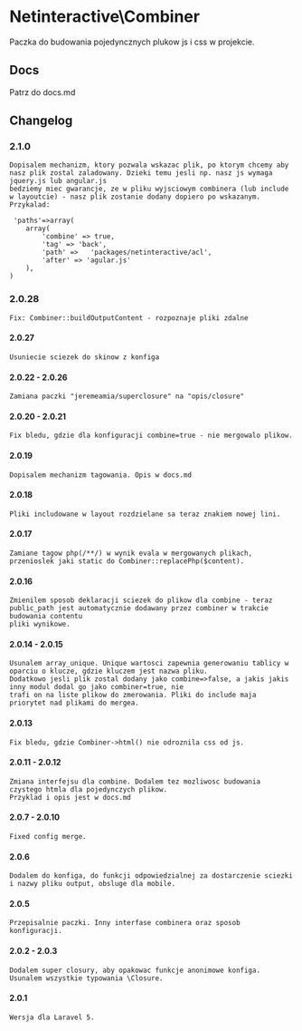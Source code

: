 Netinteractive\Combiner
=======================

Paczka do budowania pojedyncznych plukow js i css w projekcie.

## Docs

Patrz do docs.md


## Changelog

### 2.1.0
    Dopisalem mechanizm, ktory pozwala wskazac plik, po ktorym chcemy aby nasz plik zostal zaladowany. Dzieki temu jesli np. nasz js wymaga jquery.js lub angular.js
    bedziemy miec gwarancje, ze w pliku wyjsciowym combinera (lub include w layoutcie) - nasz plik zostanie dodany dopiero po wskazanym. Przykalad:
    
     'paths'=>array(
        array(
            'combine' => true,
            'tag' => 'back',
            'path' =>   'packages/netinteractive/acl',
            'after' => 'agular.js'
        ),
    )

### 2.0.28
    Fix: Combiner::buildOutputContent - rozpoznaje pliki zdalne

#### 2.0.27
    Usuniecie sciezek do skinow z konfiga

#### 2.0.22 - 2.0.26
    Zamiana paczki "jeremeamia/superclosure" na "opis/closure"

#### 2.0.20 - 2.0.21
    Fix bledu, gdzie dla konfiguracji combine=true - nie mergowalo plikow.
    
#### 2.0.19
    Dopisalem mechanizm tagowania. Opis w docs.md

#### 2.0.18
    Pliki includowane w layout rozdzielane sa teraz znakiem nowej lini.

#### 2.0.17
    Zamiane tagow php(/**/) w wynik evala w mergowanych plikach, przenioslek jaki static do Combiner::replacePhp($content).

#### 2.0.16
    Zmienilem sposob deklaracji sciezek do plikow dla combine - teraz public_path jest automatycznie dodawany przez combiner w trakcie budowania contentu
    pliki wynikowe.

#### 2.0.14 - 2.0.15
    Usunalem array_unique. Unique wartosci zapewnia generowaniu tablicy w oparciu o klucze, gdzie kluczem jest nazwa pliku.
    Dodatkowo jesli plik zostal dodany jako combine=>false, a jakis jakis inny modul dodal go jako combiner=true, nie
    trafi on na liste plikow do zmerowania. Pliki do include maja priorytet nad plikami do mergea.

#### 2.0.13
    Fix bledu, gdzie Combiner->html() nie odroznila css od js.

#### 2.0.11 - 2.0.12
    Zmiana interfejsu dla combine. Dodalem tez mozliwosc budowania czystego htmla dla pojedynczych plikow.
    Przyklad i opis jest w docs.md

#### 2.0.7 - 2.0.10
    Fixed config merge.

#### 2.0.6
    Dodalem do konfiga, do funkcji odpowiedzialnej za dostarczenie sciezki i nazwy pliku output, obsluge dla mobile.

#### 2.0.5
    Przepisalnie paczki. Inny interfase combinera oraz sposob konfiguracji.

#### 2.0.2 - 2.0.3
    Dodalem super closury, aby opakowac funkcje anonimowe konfiga.
    Usunalem wszystkie typowania \Closure.

#### 2.0.1
    Wersja dla Laravel 5.
